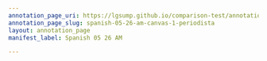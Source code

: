 ```yaml
---
annotation_page_uri: https://lgsump.github.io/comparison-test/annotations/spanish-05-26-am-canvas-1-periodista.json
annotation_page_slug: spanish-05-26-am-canvas-1-periodista
layout: annotation_page
manifest_label: Spanish 05 26 AM

---
```

